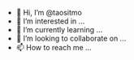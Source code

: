 - 👋 Hi, I’m @taositmo
- 👀 I’m interested in ...
- 🌱 I’m currently learning ...
- 💞️ I’m looking to collaborate on ...
- 📫 How to reach me ...

<!---
taositmo/taositmo is a ✨ special ✨ repository because its `README.md` (this file) appears on your GitHub profile.
You can click the Preview link to take a look at your changes.
--->
